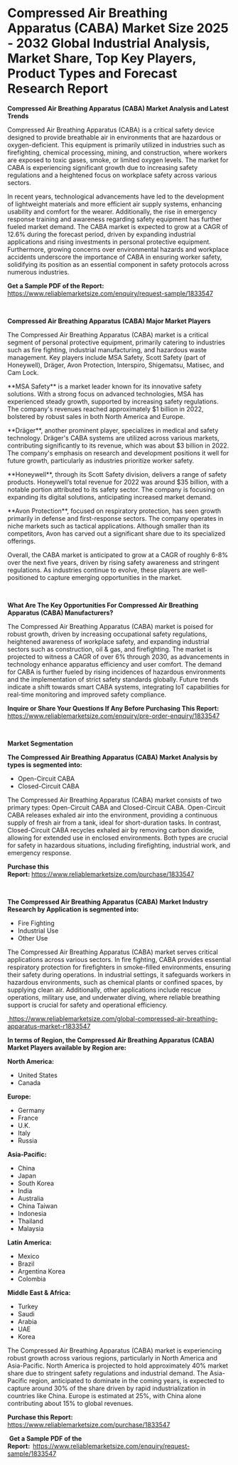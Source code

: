 <p><h1>Compressed Air Breathing Apparatus (CABA) Market Size 2025 - 2032 Global Industrial Analysis, Market Share, Top Key Players, Product Types and Forecast Research Report</h1></p><p><strong>Compressed Air Breathing Apparatus (CABA) Market Analysis and Latest Trends</strong></p>
<p><p>Compressed Air Breathing Apparatus (CABA) is a critical safety device designed to provide breathable air in environments that are hazardous or oxygen-deficient. This equipment is primarily utilized in industries such as firefighting, chemical processing, mining, and construction, where workers are exposed to toxic gases, smoke, or limited oxygen levels. The market for CABA is experiencing significant growth due to increasing safety regulations and a heightened focus on workplace safety across various sectors.</p><p>In recent years, technological advancements have led to the development of lightweight materials and more efficient air supply systems, enhancing usability and comfort for the wearer. Additionally, the rise in emergency response training and awareness regarding safety equipment has further fueled market demand. The CABA market is expected to grow at a CAGR of 12.6% during the forecast period, driven by expanding industrial applications and rising investments in personal protective equipment. Furthermore, growing concerns over environmental hazards and workplace accidents underscore the importance of CABA in ensuring worker safety, solidifying its position as an essential component in safety protocols across numerous industries.</p></p>
<p><strong>Get a Sample PDF of the Report:&nbsp;</strong> <a href="https://www.reliablemarketsize.com/enquiry/request-sample/1833547?utm_campaign=3181&utm_medium=2&utm_source=Github&utm_content=ia&utm_term=14042025&utm_id=compressed-air-breathing-apparatus-caba">https://www.reliablemarketsize.com/enquiry/request-sample/1833547</a></p>
<p>&nbsp;</p>
<p><strong>Compressed Air Breathing Apparatus (CABA) Major Market Players</strong></p>
<p><p>The Compressed Air Breathing Apparatus (CABA) market is a critical segment of personal protective equipment, primarily catering to industries such as fire fighting, industrial manufacturing, and hazardous waste management. Key players include MSA Safety, Scott Safety (part of Honeywell), Dräger, Avon Protection, Interspiro, Shigematsu, Matisec, and Cam Lock.</p><p>**MSA Safety** is a market leader known for its innovative safety solutions. With a strong focus on advanced technologies, MSA has experienced steady growth, supported by increasing safety regulations. The company's revenues reached approximately $1 billion in 2022, bolstered by robust sales in both North America and Europe.</p><p>**Dräger**, another prominent player, specializes in medical and safety technology. Dräger's CABA systems are utilized across various markets, contributing significantly to its revenue, which was about $3 billion in 2022. The company's emphasis on research and development positions it well for future growth, particularly as industries prioritize worker safety.</p><p>**Honeywell**, through its Scott Safety division, delivers a range of safety products. Honeywell’s total revenue for 2022 was around $35 billion, with a notable portion attributed to its safety sector. The company is focusing on expanding its digital solutions, anticipating increased market demand.</p><p>**Avon Protection**, focused on respiratory protection, has seen growth primarily in defense and first-response sectors. The company operates in niche markets such as tactical applications. Although smaller than its competitors, Avon has carved out a significant share due to its specialized offerings.</p><p>Overall, the CABA market is anticipated to grow at a CAGR of roughly 6-8% over the next five years, driven by rising safety awareness and stringent regulations. As industries continue to evolve, these players are well-positioned to capture emerging opportunities in the market.</p></p>
<p>&nbsp;</p>
<p><strong>What Are The Key Opportunities For Compressed Air Breathing Apparatus (CABA) Manufacturers?</strong></p>
<p><p>The Compressed Air Breathing Apparatus (CABA) market is poised for robust growth, driven by increasing occupational safety regulations, heightened awareness of workplace safety, and expanding industrial sectors such as construction, oil & gas, and firefighting. The market is projected to witness a CAGR of over 6% through 2030, as advancements in technology enhance apparatus efficiency and user comfort. The demand for CABA is further fueled by rising incidences of hazardous environments and the implementation of strict safety standards globally. Future trends indicate a shift towards smart CABA systems, integrating IoT capabilities for real-time monitoring and improved safety compliance.</p></p>
<p><strong>Inquire or Share Your Questions If Any Before Purchasing This Report:</strong> <a href="https://www.reliablemarketsize.com/enquiry/pre-order-enquiry/1833547?utm_campaign=3181&utm_medium=2&utm_source=Github&utm_content=ia&utm_term=14042025&utm_id=compressed-air-breathing-apparatus-caba">https://www.reliablemarketsize.com/enquiry/pre-order-enquiry/1833547</a></p>
<p>&nbsp;</p>
<p><strong>Market Segmentation</strong></p>
<p><strong>The Compressed Air Breathing Apparatus (CABA) Market Analysis by types is segmented into:</strong></p>
<p><ul><li>Open-Circuit CABA</li><li>Closed-Circuit CABA</li></ul></p>
<p><p>The Compressed Air Breathing Apparatus (CABA) market consists of two primary types: Open-Circuit CABA and Closed-Circuit CABA. Open-Circuit CABA releases exhaled air into the environment, providing a continuous supply of fresh air from a tank, ideal for short-duration tasks. In contrast, Closed-Circuit CABA recycles exhaled air by removing carbon dioxide, allowing for extended use in enclosed environments. Both types are crucial for safety in hazardous situations, including firefighting, industrial work, and emergency response.</p></p>
<p><strong>Purchase this Report:&nbsp;</strong><a href="https://www.reliablemarketsize.com/purchase/1833547?utm_campaign=3181&utm_medium=2&utm_source=Github&utm_content=ia&utm_term=14042025&utm_id=compressed-air-breathing-apparatus-caba">https://www.reliablemarketsize.com/purchase/1833547</a></p>
<p>&nbsp;</p>
<p><strong>The Compressed Air Breathing Apparatus (CABA) Market Industry Research by Application is segmented into:</strong></p>
<p><ul><li>Fire Fighting</li><li>Industrial Use</li><li>Other Use</li></ul></p>
<p><p>The Compressed Air Breathing Apparatus (CABA) market serves critical applications across various sectors. In fire fighting, CABA provides essential respiratory protection for firefighters in smoke-filled environments, ensuring their safety during operations. In industrial settings, it safeguards workers in hazardous environments, such as chemical plants or confined spaces, by supplying clean air. Additionally, other applications include rescue operations, military use, and underwater diving, where reliable breathing support is crucial for safety and operational efficiency.</p></p>
<p><a href="https://www.reliablemarketsize.com/global-compressed-air-breathing-apparatus-market-r1833547?utm_campaign=3181&utm_medium=2&utm_source=Github&utm_content=ia&utm_term=14042025&utm_id=compressed-air-breathing-apparatus-caba">&nbsp;https://www.reliablemarketsize.com/global-compressed-air-breathing-apparatus-market-r1833547</a></p>
<p><strong>In terms of Region, the Compressed Air Breathing Apparatus (CABA) Market Players available by Region are:</strong></p>
<p>
    <p> <strong> North America: </strong>
        <ul>
            <li>United States</li>
            <li>Canada</li>
        </ul>
        </p> 
    <p> <strong> Europe: </strong>
        <ul>
            <li>Germany</li>
            <li>France</li>
            <li>U.K.</li>
            <li>Italy</li>
            <li>Russia</li>
        </ul>
        </p> 
    <p> <strong> Asia-Pacific: </strong>
        <ul>
            <li>China</li>
            <li>Japan</li>
            <li>South Korea</li>
            <li>India</li>
            <li>Australia</li>
            <li>China Taiwan</li>
            <li>Indonesia</li>
            <li>Thailand</li>
            <li>Malaysia</li>
        </ul>
        </p> 
    <p> <strong> Latin America: </strong>
        <ul>
            <li>Mexico</li>
            <li>Brazil</li>
            <li>Argentina Korea</li>
            <li>Colombia</li>
        </ul>
        </p> 
    <p> <strong> Middle East & Africa: </strong>
        <ul>
            <li>Turkey</li>
            <li>Saudi</li>
            <li>Arabia</li>
            <li>UAE</li>
            <li>Korea</li>
        </ul>
    </p>
    </p>
<p><p>The Compressed Air Breathing Apparatus (CABA) market is experiencing robust growth across various regions, particularly in North America and Asia-Pacific. North America is projected to hold approximately 40% market share due to stringent safety regulations and industrial demand. The Asia-Pacific region, anticipated to dominate in the coming years, is expected to capture around 30% of the share driven by rapid industrialization in countries like China. Europe is estimated at 25%, with China alone contributing about 15% to global revenues.</p></p>
<p><strong>Purchase this Report: </strong><a href="https://www.reliablemarketsize.com/purchase/1833547?utm_campaign=3181&utm_medium=2&utm_source=Github&utm_content=ia&utm_term=14042025&utm_id=compressed-air-breathing-apparatus-caba">https://www.reliablemarketsize.com/purchase/1833547</a></p>
<p>&nbsp;<strong>Get a Sample PDF of the Report:&nbsp;&nbsp;</strong><a href="https://www.reliablemarketsize.com/enquiry/request-sample/1833547?utm_campaign=3181&utm_medium=2&utm_source=Github&utm_content=ia&utm_term=14042025&utm_id=compressed-air-breathing-apparatus-caba">https://www.reliablemarketsize.com/enquiry/request-sample/1833547</a></p>
<p><strong></strong></p>
<p><p></p><p></p><p></p></p>